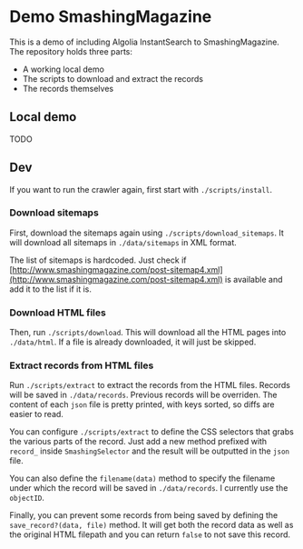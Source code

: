 # Demo SmashingMagazine

This is a demo of including Algolia InstantSearch to SmashingMagazine. The
repository holds three parts:

- A working local demo
- The scripts to download and extract the records
- The records themselves

## Local demo

TODO

## Dev

If you want to run the crawler again, first start with `./scripts/install`.

### Download sitemaps

First, download the sitemaps again using `./scripts/download_sitemaps`. It will download
all sitemaps in `./data/sitemaps` in XML format.

The list of sitemaps is hardcoded. Just check if
[http://www.smashingmagazine.com/post-sitemap4.xml](http://www.smashingmagazine.com/post-sitemap4.xml)
is available and add it to the list if it is.

### Download HTML files

Then, run `./scripts/download`. This will download all the HTML pages into
`./data/html`. If a file is already downloaded, it will just be skipped.

### Extract records from HTML files

Run `./scripts/extract` to extract the records from the HTML files. Records will
be saved in `./data/records`. Previous records will be overriden. The content of
each `json` file is pretty printed, with keys sorted, so diffs are easier to
read.

You can configure `./scripts/extract` to define the CSS selectors that grabs the
various parts of the record. Just add a new method prefixed with `record_`
inside `SmashingSelector` and the result will be outputted in the `json` file.

You can also define the `filename(data)` method to specify the filename under which
the record will be saved in `./data/records`. I currently use the `objectID`.

Finally, you can prevent some records from being saved by defining the
`save_record?(data, file)` method. It will get both the record data as well as
the original HTML filepath and you can return `false` to not save this record.

